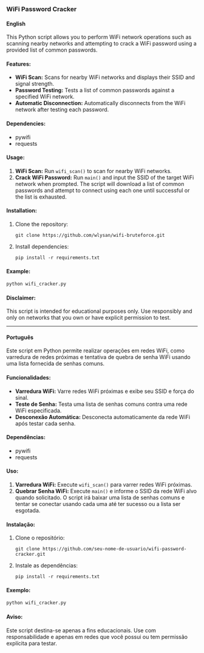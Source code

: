 ### WiFi Password Cracker

#### English

This Python script allows you to perform WiFi network operations such as scanning nearby networks and attempting to crack a WiFi password using a provided list of common passwords.

#### Features:
- **WiFi Scan:** Scans for nearby WiFi networks and displays their SSID and signal strength.
- **Password Testing:** Tests a list of common passwords against a specified WiFi network.
- **Automatic Disconnection:** Automatically disconnects from the WiFi network after testing each password.

#### Dependencies:
- pywifi
- requests

#### Usage:
1. **WiFi Scan:** Run `wifi_scan()` to scan for nearby WiFi networks.
2. **Crack WiFi Password:** Run `main()` and input the SSID of the target WiFi network when prompted. The script will download a list of common passwords and attempt to connect using each one until successful or the list is exhausted.

#### Installation:
1. Clone the repository:
   ```
   git clone https://github.com/wlysan/wifi-bruteforce.git
   ```
2. Install dependencies:
   ```
   pip install -r requirements.txt
   ```

#### Example:
```python
python wifi_cracker.py
```

#### Disclaimer:
This script is intended for educational purposes only. Use responsibly and only on networks that you own or have explicit permission to test.

---

#### Português

Este script em Python permite realizar operações em redes WiFi, como varredura de redes próximas e tentativa de quebra de senha WiFi usando uma lista fornecida de senhas comuns.

#### Funcionalidades:
- **Varredura WiFi:** Varre redes WiFi próximas e exibe seu SSID e força do sinal.
- **Teste de Senha:** Testa uma lista de senhas comuns contra uma rede WiFi especificada.
- **Desconexão Automática:** Desconecta automaticamente da rede WiFi após testar cada senha.

#### Dependências:
- pywifi
- requests

#### Uso:
1. **Varredura WiFi:** Execute `wifi_scan()` para varrer redes WiFi próximas.
2. **Quebrar Senha WiFi:** Execute `main()` e informe o SSID da rede WiFi alvo quando solicitado. O script irá baixar uma lista de senhas comuns e tentar se conectar usando cada uma até ter sucesso ou a lista ser esgotada.

#### Instalação:
1. Clone o repositório:
   ```
   git clone https://github.com/seu-nome-de-usuario/wifi-password-cracker.git
   ```
2. Instale as dependências:
   ```
   pip install -r requirements.txt
   ```

#### Exemplo:
```python
python wifi_cracker.py
```

#### Aviso:
Este script destina-se apenas a fins educacionais. Use com responsabilidade e apenas em redes que você possui ou tem permissão explícita para testar.
